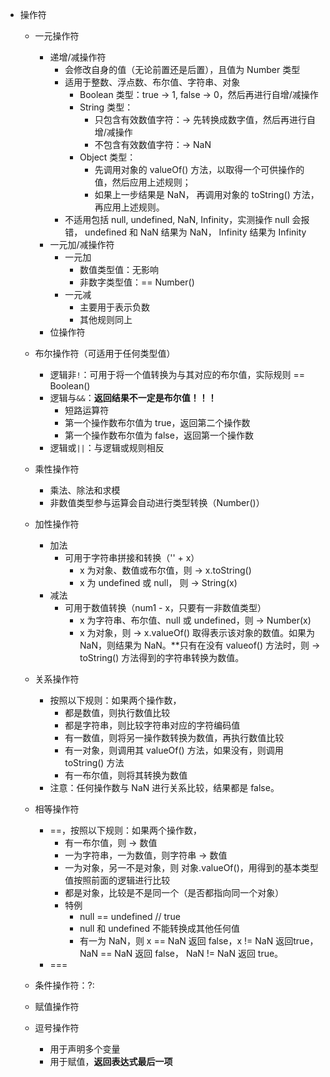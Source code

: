- 操作符
    - 一元操作符
        - 递增/减操作符
            - 会修改自身的值（无论前置还是后置），且值为 Number 类型
            - 适用于整数、浮点数、布尔值、字符串、对象
                - Boolean 类型：true -> 1, false -> 0，然后再进行自增/减操作
                - String 类型：
                    - 只包含有效数值字符：-> 先转换成数字值，然后再进行自增/减操作
                    - 不包含有效数值字符：-> NaN
                - Object 类型：
                    - 先调用对象的 valueOf() 方法，以取得一个可供操作的值，然后应用上述规则；
                    - 如果上一步结果是 NaN， 再调用对象的 toString() 方法， 再应用上述规则。
            - 不适用包括 null, undefined, NaN, Infinity，实测操作 null 会报错， undefined 和 NaN 结果为 NaN， Infinity 结果为 Infinity
        - 一元加/减操作符
            - 一元加
                - 数值类型值：无影响
                - 非数字类型值：== Number()
            - 一元减
                - 主要用于表示负数
                - 其他规则同上
        - 位操作符

    - 布尔操作符（可适用于任何类型值）
        - 逻辑非`!`：可用于将一个值转换为与其对应的布尔值，实际规则 == Boolean()
        - 逻辑与`&&`：**返回结果不一定是布尔值！！！**
            - 短路运算符
            - 第一个操作数布尔值为 true，返回第二个操作数
            - 第一个操作数布尔值为 false，返回第一个操作数
        - 逻辑或`||`：与逻辑或规则相反

    - 乘性操作符
        - 乘法、除法和求模
        - 非数值类型参与运算会自动进行类型转换（Number()）
    
    - 加性操作符
        - 加法
            - 可用于字符串拼接和转换（'' + x）
                - x 为对象、数值或布尔值，则 -> x.toString()
                - x 为 undefined 或 null， 则 -> String(x)
        - 减法
            - 可用于数值转换（num1 - x，只要有一非数值类型）
                - x 为字符串、布尔值、null 或 undefined，则 -> Number(x)
                - x 为对象，则 -> x.valueOf() 取得表示该对象的数值。如果为 NaN，则结果为 NaN。**只有在没有 valueof() 方法时，则 -> toString() 方法得到的字符串转换为数值。

    - 关系操作符
        - 按照以下规则：如果两个操作数，
            - 都是数值，则执行数值比较
            - 都是字符串，则比较字符串对应的字符编码值
            - 有一数值，则将另一操作数转换为数值，再执行数值比较
            - 有一对象，则调用其 valueOf() 方法，如果没有，则调用 toString() 方法
            - 有一布尔值，则将其转换为数值
        - 注意：任何操作数与 NaN 进行关系比较，结果都是 false。

    - 相等操作符
        - ==，按照以下规则：如果两个操作数，
            - 有一布尔值，则 -> 数值
            - 一为字符串，一为数值，则字符串 -> 数值
            - 一为对象，另一不是对象，则 对象.valueOf()，用得到的基本类型值按照前面的逻辑进行比较
            - 都是对象，比较是不是同一个（是否都指向同一个对象）
            - 特例
                - null == undefined // true
                - null 和 undefined 不能转换成其他任何值
                - 有一为 NaN，则 x == NaN 返回 false，x != NaN 返回true，NaN == NaN 返回 false， NaN != NaN 返回 true。
        - ===

    - 条件操作符：?:
    - 赋值操作符
    - 逗号操作符
        - 用于声明多个变量
        - 用于赋值，**返回表达式最后一项**